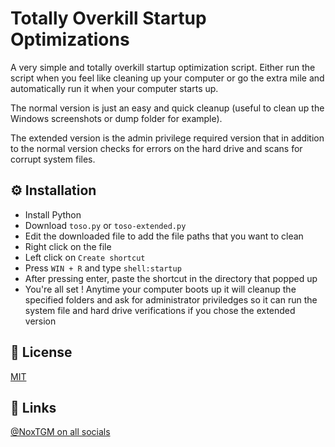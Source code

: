 # Totally Overkill Startup Optimizations

A very simple and totally overkill startup optimization script. Either run the script when you feel like cleaning up your computer or go the extra mile and automatically run it when your computer starts up.

The normal version is just an easy and quick cleanup (useful to clean up the Windows screenshots or dump folder for example).

The extended version is the admin privilege required version that in addition to the normal version checks for errors on the hard drive and scans for corrupt system files.

## ⚙️ Installation

* Install Python
* Download `toso.py` or `toso-extended.py`
* Edit the downloaded file to add the file paths that you want to clean
* Right click on the file
* Left click on `Create shortcut`
* Press `WIN + R` and type `shell:startup`
* After pressing enter, paste the shortcut in the directory that popped up
* You're all set ! Anytime your computer boots up it will cleanup the specified folders and ask for administrator priviledges so it can run the system file and hard drive verifications if you chose the extended version

## 🔑 License

[MIT](https://choosealicense.com/licenses/mit/)

## 🔗 Links

[@NoxTGM on all socials](https://bento.me/noxtgm)
